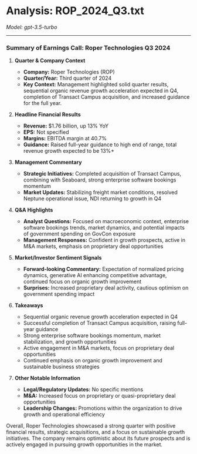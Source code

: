 # Analysis: ROP_2024_Q3.txt

*Model: gpt-3.5-turbo*

---

### Summary of Earnings Call: Roper Technologies Q3 2024

1. **Quarter & Company Context**
   - **Company:** Roper Technologies (ROP)
   - **Quarter/Year:** Third quarter of 2024
   - **Key Context:** Management highlighted solid quarter results, sequential organic revenue growth acceleration expected in Q4, completion of Transact Campus acquisition, and increased guidance for the full year.

2. **Headline Financial Results**
   - **Revenue:** $1.76 billion, up 13% YoY
   - **EPS:** Not specified
   - **Margins:** EBITDA margin at 40.7%
   - **Guidance:** Raised full-year guidance to high end of range, total revenue growth expected to be 13%+

3. **Management Commentary**
   - **Strategic Initiatives:** Completed acquisition of Transact Campus, combining with Seaboard, strong enterprise software bookings momentum
   - **Market Updates:** Stabilizing freight market conditions, resolved Neptune operational issue, NDI returning to growth in Q4

4. **Q&A Highlights**
   - **Analyst Questions:** Focused on macroeconomic context, enterprise software bookings trends, market dynamics, and potential impacts of government spending on GovCon exposure
   - **Management Responses:** Confident in growth prospects, active in M&A markets, emphasis on proprietary deal opportunities

5. **Market/Investor Sentiment Signals**
   - **Forward-looking Commentary:** Expectation of normalized pricing dynamics, generative AI enhancing competitive advantage, continued focus on organic growth improvement
   - **Surprises:** Increased proprietary deal activity, cautious optimism on government spending impact

6. **Takeaways**
   - Sequential organic revenue growth acceleration expected in Q4
   - Successful completion of Transact Campus acquisition, raising full-year guidance
   - Strong enterprise software bookings momentum, market stabilization, and growth opportunities
   - Active engagement in M&A markets, focus on proprietary deal opportunities
   - Continued emphasis on organic growth improvement and sustainable business strategies

7. **Other Notable Information**
   - **Legal/Regulatory Updates:** No specific mentions
   - **M&A:** Increased focus on proprietary or quasi-proprietary deal opportunities
   - **Leadership Changes:** Promotions within the organization to drive growth and operational efficiency

Overall, Roper Technologies showcased a strong quarter with positive financial results, strategic acquisitions, and a focus on sustainable growth initiatives. The company remains optimistic about its future prospects and is actively engaged in pursuing growth opportunities in the market.